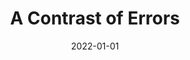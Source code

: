 ---
date: 2022-01-01
permalink: false
tags:
  - accessibility
  - wcag
  - colors
  - contrast
target_url: https://medium.com/tangledweb/a-contrast-of-errors-373c2665d42a
title: A Contrast of Errors
---